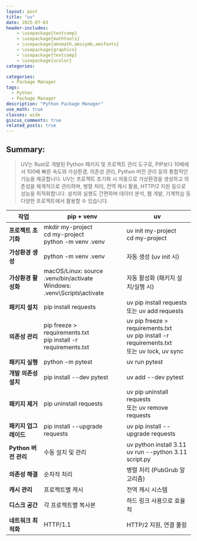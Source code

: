 ```yaml
---
layout: post
title: "uv"
date: 2025-07-03
header-includes:
    - \usepackage{textcomp}
    - \usepackage{mathtools}
    - \usepackage{amsmath,amssymb,amsfonts}
    - \usepackage{graphicx}
    - \usepackage{textcomp}
    - \usepackage{xcolor}
categories:

categories:
  - Package Manager
tags:
  - Python
  - Package Manager
description: "Python Package Manager"
use_math: true
classes: wide
giscus_comments: true
related_posts: true
---
```


## Summary:
> UV는 Rust로 개발된 Python 패키지 및 프로젝트 관리 도구로, PIP보다 10배에서 100배 빠른 속도와 가상환경, 의존성 관리, Python 버전 관리 등의 통합적인 기능을 제공합니다. UV는 프로젝트 초기화 시 자동으로 가상환경을 생성하고 의존성을 체계적으로 관리하며, 병렬 처리, 전역 캐시 활용, HTTP/2 지원 등으로 성능을 최적화합니다. 설치와 실행도 간편하며 데이터 분석, 웹 개발, 기계학습 등 다양한 프로젝트에서 활용할 수 있습니다.

| 작업                | pip + venv                                                                 | uv                                                      |
|---------------------|----------------------------------------------------------------------------|---------------------------------------------------------|
| **프로젝트 초기화**   | mkdir my-project<br>cd my-project<br>python -m venv .venv                  | uv init my-project<br>cd my-project                     |
| **가상환경 생성**     | python -m venv .venv                                                       | 자동 생성 (uv init 시)                                  |
| **가상환경 활성화**   | macOS/Linux: source .venv/bin/activate<br>Windows: .venv\Scripts\activate  | 자동 활성화 (패키지 설치/실행 시)                       |
| **패키지 설치**       | pip install requests                                                       | uv pip install requests<br>또는 uv add requests         |
| **의존성 관리**       | pip freeze > requirements.txt<br>pip install -r requirements.txt           | uv pip freeze > requirements.txt<br>uv pip install -r requirements.txt<br>또는 uv lock, uv sync |
| **패키지 실행**       | python -m pytest                                                           | uv run pytest                                           |
| **개발 의존성 설치**   | pip install --dev pytest                                                   | uv add --dev pytest                                     |
| **패키지 제거**       | pip uninstall requests                                                     | uv pip uninstall requests<br>또는 uv remove requests    |
| **패키지 업그레이드** | pip install --upgrade requests                                             | uv pip install --upgrade requests                       |
| **Python 버전 관리**  | 수동 설치 및 관리                                                          | uv python install 3.11<br>uv run --python 3.11 script.py|
| **의존성 해결**       | 순차적 처리                                                                | 병렬 처리 (PubGrub 알고리즘)                            |
| **캐시 관리**         | 프로젝트별 캐시                                                            | 전역 캐시 시스템                                        |
| **디스크 공간**       | 각 프로젝트별 복사본                                                       | 하드 링크 사용으로 효율적                                |
| **네트워크 최적화**   | HTTP/1.1                                                                   | HTTP/2 지원, 연결 풀링                                  |



